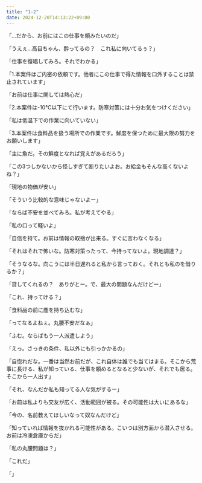 ```yaml
---
title: "1-2"
date: 2024-12-20T14:13:22+09:00
---
```

「…だから、お前にはこの仕事を頼みたいのだ」

「うえぇ…高目ちゃん、酔ってるの？　これ私に向いてるぅ？」

「仕事を復唱してみろ。それでわかる」

「1.本案件はご内密の依頼です。他者にこの仕事で得た情報を口外することは禁止されています」

「お前は仕事に関しては熱心だ」

「2.本案件は-10℃以下にて行います。防寒対策には十分お気をつけください」

「私は低温下での作業に向いていない」

「3.本案件は食料品を扱う場所での作業です。鮮度を保つために最大限の努力をお願いします」

「主に魚だ。その鮮度となれば覚えがあるだろう」

「この3つしかないから怪しすぎて断りたいよお。お給金もそんな高くないよね？」

「現地の物価が安い」

「そういう比較的な意味じゃないよー」

「ならば不安を並べてみろ。私が考えてやる」

「私の口って軽いよ」

「自信を持て。お前は情報の取捨が出来る。すぐに言わなくなる」

「それはそれで怖いな。防寒対策ったって、今持ってないよ。現地調達？」

「そうなるな。向こうには半日遅れると私から言っておく。それとも私のを借りるか？」

「貸してくれるの？　ありがとー。で、最大の問題なんだけどー」

「これ、持ってける？」

「食料品の前に塵を持ち込むな」

「ってなるよねぇ。丸腰不安だなぁ」

「ふむ。ならばもう一人派遣しよう」

「えっ。さっきの条件、私以外にも引っかかるの」

「自惚れだな。一番は当然お前だが、これ自体は誰でも当てはまる。そこから荒事に長ける、私が知っている、仕事を頼めるとなると少ないが、それでも居る。そこから一人出す」

「それ、なんだか私も知ってる人な気がするー」

「お前は私よりも交友が広く、活動範囲が被る。その可能性は大いにあるな」

「今の、名前教えてほしいなって奴なんだけど」

「知っていれば情報を抜かれる可能性がある。こいつは別方面から潜入させる。お前は冷凍倉庫からだ」

「私の丸腰問題は？」

「これだ」

「」

